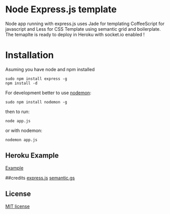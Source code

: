 # Node Express.js template

Node app running with express.js
uses Jade for templating CoffeeScript for javascript and Less for CSS
Template using semantic grid and boilerplate.
The temaplte is ready to deploy in Heroku with socket.io enabled !

# Installation

Asuming you have node and npm installed

```
sudo npm install express -g
npm install -d
````


For development better to use [nodemon](https://github.com/remy/nodemon/):

````
sudo npm install nodemon -g
````

then to run:

`node app.js`

or with nodemon:

`nodemon app.js`


## Heroku Example

[Example](http://expressjs-template.herokuapp.com/)

##credits
[express.js](http://expressjs.com/)
[semantic.gs](http://semantic.gs/)

## License
[MIT license](http://www.opensource.org/licenses/mit-license.php)